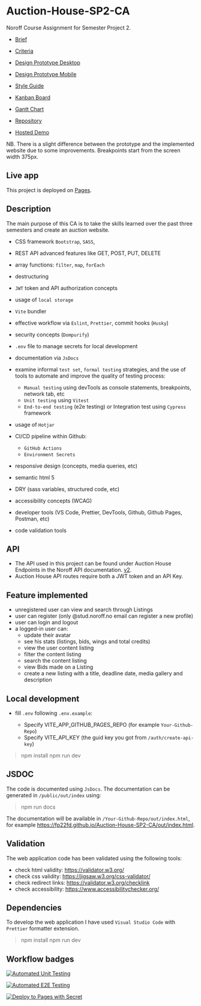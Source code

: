 # Auction-House-SP2-CA

<!-- A simple overview of use/purpose. -->

Noroff Course Assignment for Semester Project 2.

- [Brief](docs/SP2-brief.pdf)
- [Criteria](docs/SP2-criteria.pdf)

- [Design Prototype Desktop](https://www.figma.com/proto/VT0PmzsvgFgwQ1kLojZyuy/5.Semester-project-SP2?page-id=4755%3A981&node-id=9076-360306&viewport=-447%2C388%2C0.32&t=LqidkfQt2smkSLWH-1&scaling=scale-down&starting-point-node-id=9068%3A102840)
- [Design Prototype Mobile](https://www.figma.com/proto/VT0PmzsvgFgwQ1kLojZyuy/5.Semester-project-SP2?page-id=4755%3A982&node-id=9090-369768&viewport=377%2C477%2C0.28&t=Wgpx1IsigXp0ehjA-1&scaling=scale-down&starting-point-node-id=9090%3A369768)
- [Style Guide](https://www.figma.com/proto/VT0PmzsvgFgwQ1kLojZyuy/5.Semester-project-SP2?page-id=9046%3A70050&node-id=9046-97385&viewport=185%2C-580%2C0.24&t=yZK5KSGQy5cTOhDV-1&scaling=scale-down&starting-point-node-id=9046%3A97385)
- [Kanban Board](https://github.com/users/FP22FD/projects/7)
- [Gantt Chart](https://github.com/users/FP22FD/projects/7/views/4)
- [Repository](https://github.com/FP22FD/Auction-House-SP2-CA)
- [Hosted Demo](https://fp22fd.github.io/Auction-House-SP2-CA/)

NB. There is a slight difference between the prototype and the implemented website due to some improvements.
Breakpoints start from the screen width 375px.

## Live app

This project is deployed on [Pages](https://fp22fd.github.io/Auction-House-SP2-CA/).

## Description

<!-- An in-depth paragraph about your project and overview of use. -->

The main purpose of this CA is to take the skills learned over the past three semesters and create an auction website.

- CSS framework `Bootstrap`, `SASS`,
- REST API advanced features like GET, POST, PUT, DELETE
- array functions: `filter`, `map`, `forEach`
- destructuring
- `JWT` token and API authorization concepts
- usage of `local storage`
- `Vite` bundler
- effective workflow via `Eslint`, `Prettier`, commit hooks (`Husky`)
- security concepts (`Dompurify`)
- `.env` file to manage secrets for local development

- documentation via `JsDocs`
- examine informal `test set`, `formal testing` strategies, and the use of tools to automate and improve the quality of testing process:
  - `Manual testing` using devTools as console statements, breakpoints, network tab, etc
  - `Unit testing` using `Vitest`
  - `End-to-end testing` (e2e testing) or Integration test using `Cypress` framework
- usage of `Hotjar`

- CI/CD pipeline within Github:

  - `GitHub Actions`
  - `Environment Secrets`

- responsive design (concepts, media queries, etc)
- semantic html 5
- DRY (sass variables, structured code, etc)
- accessibility concepts (WCAG)
- developer tools (VS Code, Prettier, DevTools, Github, Github Pages, Postman, etc)
- code validation tools

## API

- The API used in this project can be found under Auction House Endpoints in the Noroff API documentation. [v2](https://docs.noroff.dev/docs/v2).
- Auction House API routes require both a JWT token and an API Key.

## Feature implemented

- unregistered user can view and search through Listings
- user can register (only @stud.noroff.no email can register a new profile)
- user can login and logout
- a logged-in user can:
  - update their avatar
  - see his stats (listings, bids, wings and total credits)
  - view the user content listing
  - filter the content listing
  - search the content listing
  - view Bids made on a Listing
  - create a new listing with a title, deadline date, media gallery and description

<!-- - Describe any prerequisites, libraries, OS version, etc., needed before installing the program.
- ex. Windows 10 -->

## Local development

- fill `.env` following `.env.example`:

  - Specify VITE_APP_GITHUB_PAGES_REPO (for example `Your-Github-Repo`)
  - Specify VITE_API_KEY (the guid key you got from `/auth/create-api-key`)

> npm install
> npm run dev

## JSDOC

The code is documented using `JsDocs`.
The documentation can be generated in `/public/out/index` using:

> npm run docs

The documentation will be available in `/Your-Github-Repo/out/index.html`, for example <https://fp22fd.github.io/Auction-House-SP2-CA/out/index.html>.

## Validation

The web application code has been validated using the following tools:

- check html validity: <https://validator.w3.org/>
- check css validity: <https://jigsaw.w3.org/css-validator/>
- check redirect links: <https://validator.w3.org/checklink>
- check accessibility: <https://www.accessibilitychecker.org/>

## Dependencies

To develop the web application I have used `Visual Studio Code` with `Prettier` formatter extension.

> npm install
> npm run dev

## Workflow badges

[![Automated Unit Testing](https://github.com/FP22FD/Auction-House-SP2-CA/actions/workflows/unit-test.yml/badge.svg?branch=main)](https://github.com/FP22FD/Auction-House-SP2-CA/actions/workflows/unit-test.yml)

[![Automated E2E Testing](https://github.com/FP22FD/Auction-House-SP2-CA/actions/workflows/e2e-test.yml/badge.svg)](https://github.com/FP22FD/Auction-House-SP2-CA/actions/workflows/e2e-test.yml)

[![Deploy to Pages with Secret](https://github.com/FP22FD/Auction-House-SP2-CA/actions/workflows/pages.yml/badge.svg)](https://github.com/FP22FD/Auction-House-SP2-CA/actions/workflows/pages.yml)
